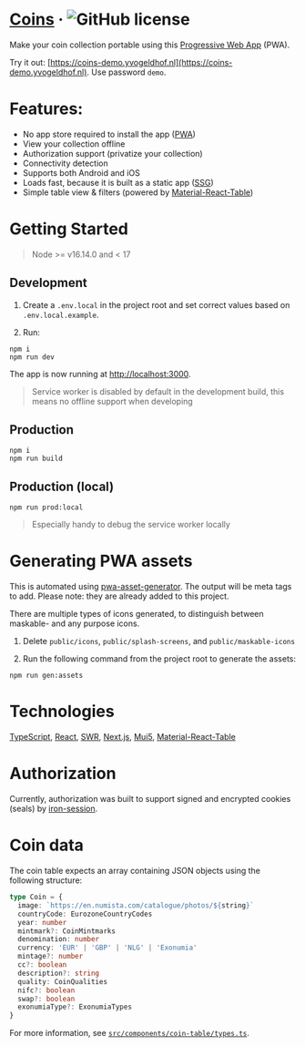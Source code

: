 # [Coins](https://coins-demo.yvogeldhof.nl) &middot; ![GitHub license](https://img.shields.io/badge/license-BSD3-green.svg)

Make your coin collection portable using this [Progressive Web App](https://web.dev/progressive-web-apps/) (PWA).

Try it out: [https://coins-demo.yvogeldhof.nl](https://coins-demo.yvogeldhof.nl). Use password `demo`.

# Features:

- No app store required to install the app ([PWA](https://web.dev/progressive-web-apps/))
- View your collection offline
- Authorization support (privatize your collection)
- Connectivity detection
- Supports both Android and iOS
- Loads fast, because it is built as a static app ([SSG](https://nextjs.org/docs/advanced-features/static-html-export))
- Simple table view & filters (powered by [Material-React-Table](https://github.com/KevinVandy/material-react-table))

# Getting Started

> Node >= v16.14.0 and < 17

## Development

1. Create a `.env.local` in the project root and set correct values based on `.env.local.example`.

2. Run:

```
npm i
npm run dev
```

The app is now running at [http://localhost:3000](http://localhost:3000).

> Service worker is disabled by default in the development build, this means no offline support when developing

## Production

```
npm i
npm run build
```

## Production (local)

```
npm run prod:local
```

> Especially handy to debug the service worker locally

# Generating PWA assets

This is automated using [pwa-asset-generator](https://github.com/elegantapp/pwa-asset-generator). The output will be meta tags to add. Please note: they are already added to this project.

There are multiple types of icons generated, to distinguish between maskable- and any purpose icons.

1. Delete `public/icons`, `public/splash-screens`, and `public/maskable-icons`

2. Run the following command from the project root to generate the assets:

```
npm run gen:assets
```

# Technologies

[TypeScript](https://www.typescriptlang.org/), [React](https://reactjs.org/), [SWR](https://swr.vercel.app/), [Next.js](https://nextjs.org/), [Mui5](https://mui.com/), [Material-React-Table](https://github.com/KevinVandy/material-react-table)

# Authorization

Currently, authorization was built to support signed and encrypted cookies (seals) by [iron-session](https://github.com/vvo/iron-session).

# Coin data

The coin table expects an array containing JSON objects using the following structure:

```typescript
type Coin = {
  image: `https://en.numista.com/catalogue/photos/${string}`
  countryCode: EurozoneCountryCodes
  year: number
  mintmark?: CoinMintmarks
  denomination: number
  currency: 'EUR' | 'GBP' | 'NLG' | 'Exonumia'
  mintage?: number
  cc?: boolean
  description?: string
  quality: CoinQualities
  nifc?: boolean
  swap?: boolean
  exonumiaType?: ExonumiaTypes
}
```

For more information, see [`src/components/coin-table/types.ts`](https://github.com/yvog/coins-pwa/blob/b73640f00a15bb44561cc70e255570264ba780ee/src/components/coin-table/types.ts#L18).
